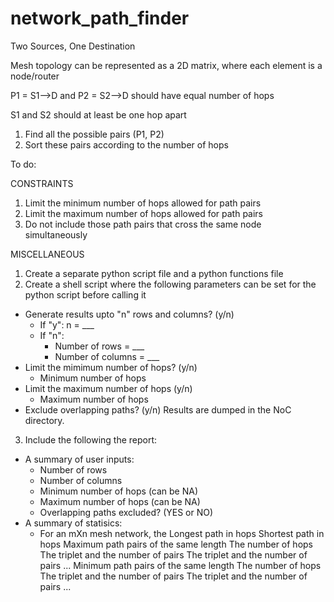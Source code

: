 # network_path_finder

Two Sources, One Destination

Mesh topology can be represented as a 2D matrix, where each element is a node/router

P1 = S1-->D and P2 = S2-->D should have equal number of hops 

S1 and S2 should at least be one hop apart 

1. Find all the possible pairs (P1, P2) 
2. Sort these pairs according to the number of hops 


To do:

CONSTRAINTS
1. Limit the minimum number of hops allowed for path pairs
2. Limit the maximum number of hops allowed for path pairs
3. Do not include those path pairs that cross the same node simultaneously

MISCELLANEOUS
1. Create a separate python script file and a python functions file
2. Create a shell script where the following parameters can be set for the python script before calling it
  * Generate results upto "n" rows and columns? (y/n)
    - If "y": n = ___
    - If "n": 
      * Number of rows = ___
      * Number of columns = ___
  * Limit the mimimum number of hops? (y/n)
    - Minimum number of hops
  * Limit the maximum number of hops (y/n)
    - Maximum number of hops
  * Exclude overlapping paths? (y/n)
  Results are dumped in the NoC directory.
3. Include the following the report:
  * A summary of user inputs:
    - Number of rows
    - Number of columns
    - Minimum number of hops (can be NA)
    - Maximum number of hops (can be NA)
    - Overlapping paths excluded? (YES or NO)
  * A summary of statisics:
    - For an mXn mesh network, the 
      Longest path in hops
      Shortest path in hops
      Maximum path pairs of the same length 
        The number of hops
        The triplet and the number of pairs
        The triplet and the number of pairs ...
      Minimum path pairs of the same length
        The number of hops
        The triplet and the number of pairs
        The triplet and the number of pairs ...
